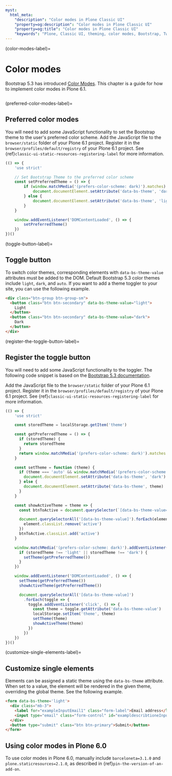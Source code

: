 ```yaml
---
myst:
  html_meta:
    "description": "Color modes in Plone Classic UI"
    "property=og:description": "Color modes in Plone Classic UI"
    "property=og:title": "Color modes in Plone Classic UI"
    "keywords": "Plone, Classic UI, theming, color modes, Bootstrap, Twitter"
---
```


(color-modes-label)=

# Color modes

Bootstrap 5.3 has introduced [Color Modes](https://getbootstrap.com/docs/5.3/customize/color-modes/).
This chapter is a guide for how to implement color modes in Plone 6.1.

```{versionadded} Plone 6.1
```



(preferred-color-modes-label)=

## Preferred color modes

You will need to add some JavaScript functionality to set the Bootstrap theme to the user's preferred color scheme.
Add the JavaScript file to the `browser/static` folder of your Plone 6.1 project.
Register it in the `browser/profiles/default/registry` of your Plone 6.1 project.
See {ref}`classic-ui-static-resources-registering-label` for more information.

```js
(() => {
    'use strict'

    // Set Bootstrap Theme to the preferred color scheme
    const setPreferredTheme = () => {
        if (window.matchMedia('(prefers-color-scheme: dark)').matches) {
            document.documentElement.setAttribute('data-bs-theme', 'dark')
        } else {
            document.documentElement.setAttribute('data-bs-theme', 'light')
        }
    }

    window.addEventListener('DOMContentLoaded', () => {
        setPreferredTheme()
    })
})()
```


(toggle-button-label)=

## Toggle button

To switch color themes, corresponding elements with `data-bs-theme-value` attributes must be added to the DOM.
Default Bootstrap 5.3 color themes include `light`, `dark`, and `auto`.
If you want to add a theme toggler to your site, you can use the following example.

```html
<div class="btn-group btn-group-sm">
  <button class="btn btn-secondary" data-bs-theme-value="light">
    Light
  </button>
  <button class="btn btn-secondary" data-bs-theme-value="dark">
    Dark
  </button>
</div>
```


(register-the-toggle-button-label)=

## Register the toggle button

You will need to add some JavaScript functionality to the toggler.
The following code snippet is based on the [Bootstrap 5.3 documentation](https://getbootstrap.com/docs/5.3/customize/color-modes/#javascript).

Add the JavaScript file to the `browser/static` folder of your Plone 6.1 project.
Register it in the `browser/profiles/default/registry` of your Plone 6.1 project.
See {ref}`classic-ui-static-resources-registering-label` for more information.

```js
(() => {
    'use strict'

    const storedTheme = localStorage.getItem('theme')

    const getPreferredTheme = () => {
      if (storedTheme) {
        return storedTheme
      }
      return window.matchMedia('(prefers-color-scheme: dark)').matches ? 'dark' : 'light'
    }

    const setTheme = function (theme) {
      if (theme === 'auto' && window.matchMedia('(prefers-color-scheme: dark)').matches) {
        document.documentElement.setAttribute('data-bs-theme', 'dark')
      } else {
        document.documentElement.setAttribute('data-bs-theme', theme)
      }
    }

    const showActiveTheme = theme => {
      const btnToActive = document.querySelector(`[data-bs-theme-value="${theme}"]`)

      document.querySelectorAll('[data-bs-theme-value]').forEach(element => {
        element.classList.remove('active')
      })
      btnToActive.classList.add('active')
    }

    window.matchMedia('(prefers-color-scheme: dark)').addEventListener('change', () => {
      if (storedTheme !== 'light' || storedTheme !== 'dark') {
        setTheme(getPreferredTheme())
      }
    })

    window.addEventListener('DOMContentLoaded', () => {
      setTheme(getPreferredTheme())
      showActiveTheme(getPreferredTheme())

      document.querySelectorAll('[data-bs-theme-value]')
        .forEach(toggle => {
          toggle.addEventListener('click', () => {
            const theme = toggle.getAttribute('data-bs-theme-value')
            localStorage.setItem('theme', theme)
            setTheme(theme)
            showActiveTheme(theme)
          })
        })
    })
})()
```


(customize-single-elements-label)=

## Customize single elements

Elements can be assigned a static theme using the `data-bs-theme` attribute.
When set to a value, the element will be rendered in the given theme, overriding the global theme.
See the following example.

```html
<form data-bs-theme='light'>
  <div class="mb-3">
    <label for="exampleInputEmail1" class="form-label">Email address</label>
    <input type="email" class="form-control" id="exampldescribtioneInputEmail1" aria-describedby="emailHelp">
  </div>
  <button type="submit" class="btn btn-primary">Submit</button>
</form>
```

## Using color modes in Plone 6.0

To use color modes in Plone 6.0, manually include `barceloneta=3.1.0` and `plone.staticresources=2.1.0`, as described in {ref}`pin-the-version-of-an-add-on`.
